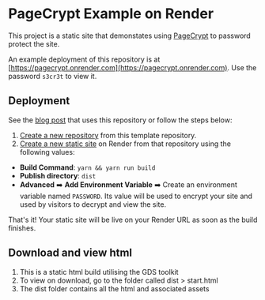 # PageCrypt Example on Render

This project is a static site that demonstates using [PageCrypt](https://github.com/Greenheart/pagecrypt) to password protect the site.

An example deployment of this repository is at [https://pagecrypt.onrender.com](https://pagecrypt.onrender.com). Use the password `s3cr3t` to view it.

## Deployment

See the [blog post](https://render.com/blog/static-site-auth-pagecrypt) that uses this repository or follow the steps below:

1. [Create a new repository](https://github.com/render-examples/pagecrypt/generate) from this template repository.
2. [Create a new static site](https://dashboard.render.com/select-repo?type=static) on Render from that repository using the following values:
  * **Build Command**: `yarn && yarn run build`
  * **Publish directory**: `dist`
  * **Advanced** ➡️ **Add Environment Variable** ➡️ Create an environment variable named `PASSWORD`. Its value will be used to encrypt your site and used by visitors to decrypt and view the site.

That's it! Your static site will be live on your Render URL as soon as the build finishes.

## Download and view html

1. This is a static html build utilising the GDS toolkit
2. To view on download, go to the folder called dist >  start.html
3. The dist folder contains all the html and associated assets
